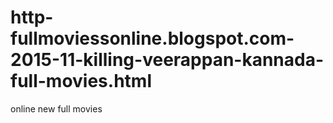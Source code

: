 # http-fullmoviessonline.blogspot.com-2015-11-killing-veerappan-kannada-full-movies.html
online new full movies
